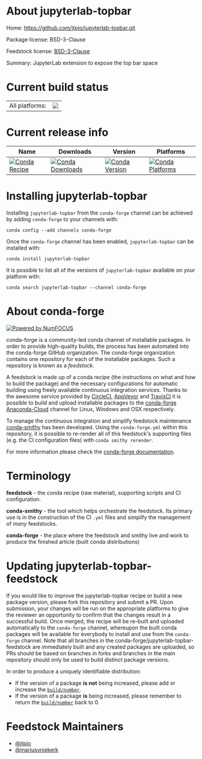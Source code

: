 About jupyterlab-topbar
=======================

Home: https://github.com/jtpio/jupyterlab-topbar.git

Package license: BSD-3-Clause

Feedstock license: [BSD-3-Clause](https://github.com/conda-forge/jupyterlab-topbar-feedstock/blob/master/LICENSE.txt)

Summary: JupyterLab extension to expose the top bar space

Current build status
====================


<table><tr><td>All platforms:</td>
    <td>
      <a href="https://dev.azure.com/conda-forge/feedstock-builds/_build/latest?definitionId=11963&branchName=master">
        <img src="https://dev.azure.com/conda-forge/feedstock-builds/_apis/build/status/jupyterlab-topbar-feedstock?branchName=master">
      </a>
    </td>
  </tr>
</table>

Current release info
====================

| Name | Downloads | Version | Platforms |
| --- | --- | --- | --- |
| [![Conda Recipe](https://img.shields.io/badge/recipe-jupyterlab--topbar-green.svg)](https://anaconda.org/conda-forge/jupyterlab-topbar) | [![Conda Downloads](https://img.shields.io/conda/dn/conda-forge/jupyterlab-topbar.svg)](https://anaconda.org/conda-forge/jupyterlab-topbar) | [![Conda Version](https://img.shields.io/conda/vn/conda-forge/jupyterlab-topbar.svg)](https://anaconda.org/conda-forge/jupyterlab-topbar) | [![Conda Platforms](https://img.shields.io/conda/pn/conda-forge/jupyterlab-topbar.svg)](https://anaconda.org/conda-forge/jupyterlab-topbar) |

Installing jupyterlab-topbar
============================

Installing `jupyterlab-topbar` from the `conda-forge` channel can be achieved by adding `conda-forge` to your channels with:

```
conda config --add channels conda-forge
```

Once the `conda-forge` channel has been enabled, `jupyterlab-topbar` can be installed with:

```
conda install jupyterlab-topbar
```

It is possible to list all of the versions of `jupyterlab-topbar` available on your platform with:

```
conda search jupyterlab-topbar --channel conda-forge
```


About conda-forge
=================

[![Powered by NumFOCUS](https://img.shields.io/badge/powered%20by-NumFOCUS-orange.svg?style=flat&colorA=E1523D&colorB=007D8A)](http://numfocus.org)

conda-forge is a community-led conda channel of installable packages.
In order to provide high-quality builds, the process has been automated into the
conda-forge GitHub organization. The conda-forge organization contains one repository
for each of the installable packages. Such a repository is known as a *feedstock*.

A feedstock is made up of a conda recipe (the instructions on what and how to build
the package) and the necessary configurations for automatic building using freely
available continuous integration services. Thanks to the awesome service provided by
[CircleCI](https://circleci.com/), [AppVeyor](https://www.appveyor.com/)
and [TravisCI](https://travis-ci.com/) it is possible to build and upload installable
packages to the [conda-forge](https://anaconda.org/conda-forge)
[Anaconda-Cloud](https://anaconda.org/) channel for Linux, Windows and OSX respectively.

To manage the continuous integration and simplify feedstock maintenance
[conda-smithy](https://github.com/conda-forge/conda-smithy) has been developed.
Using the ``conda-forge.yml`` within this repository, it is possible to re-render all of
this feedstock's supporting files (e.g. the CI configuration files) with ``conda smithy rerender``.

For more information please check the [conda-forge documentation](https://conda-forge.org/docs/).

Terminology
===========

**feedstock** - the conda recipe (raw material), supporting scripts and CI configuration.

**conda-smithy** - the tool which helps orchestrate the feedstock.
                   Its primary use is in the construction of the CI ``.yml`` files
                   and simplify the management of *many* feedstocks.

**conda-forge** - the place where the feedstock and smithy live and work to
                  produce the finished article (built conda distributions)


Updating jupyterlab-topbar-feedstock
====================================

If you would like to improve the jupyterlab-topbar recipe or build a new
package version, please fork this repository and submit a PR. Upon submission,
your changes will be run on the appropriate platforms to give the reviewer an
opportunity to confirm that the changes result in a successful build. Once
merged, the recipe will be re-built and uploaded automatically to the
`conda-forge` channel, whereupon the built conda packages will be available for
everybody to install and use from the `conda-forge` channel.
Note that all branches in the conda-forge/jupyterlab-topbar-feedstock are
immediately built and any created packages are uploaded, so PRs should be based
on branches in forks and branches in the main repository should only be used to
build distinct package versions.

In order to produce a uniquely identifiable distribution:
 * If the version of a package **is not** being increased, please add or increase
   the [``build/number``](https://conda.io/docs/user-guide/tasks/build-packages/define-metadata.html#build-number-and-string).
 * If the version of a package **is** being increased, please remember to return
   the [``build/number``](https://conda.io/docs/user-guide/tasks/build-packages/define-metadata.html#build-number-and-string)
   back to 0.

Feedstock Maintainers
=====================

* [@jtpio](https://github.com/jtpio/)
* [@mariusvniekerk](https://github.com/mariusvniekerk/)

